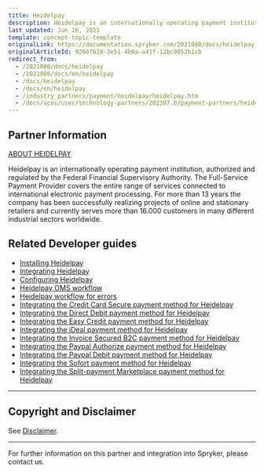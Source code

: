 ```yaml
---
title: Heidelpay
description: Heidelpay is an internationally operating payment institution, authorized and regulated by the Federal Financial Supervisory Authority.
last_updated: Jun 16, 2021
template: concept-topic-template
originalLink: https://documentation.spryker.com/2021080/docs/heidelpay
originalArticleId: 92607b28-3e51-4b0a-a41f-12bc9852b1cb
redirect_from:
  - /2021080/docs/heidelpay
  - /2021080/docs/en/heidelpay
  - /docs/heidelpay
  - /docs/en/heidelpay
  - /industry_partners/payment/heidelpay/heidelpay.htm
  - /docs/scos/user/technology-partners/202307.0/payment-partners/heidelpay.html
---
```


## Partner Information

[ABOUT HEIDELPAY](https://www.heidelpay.de/)

Heidelpay is an internationally operating payment institution, authorized and regulated by the Federal Financial Supervisory Authority. The Full-Service Payment Provider covers the entire range of services connected to international electronic payment processing. For more than 13 years the company has been successfully realizing projects of online and stationary retailers and currently serves more than 16.000 customers in many different industrial sectors worldwide.

## Related Developer guides

* [Installing Heidelpay](/docs/pbc/all/payment-service-provider/{{page.version}}/third-party-integrations/heidelpay/install-heidelpay.html)
* [Integrating Heidelpay](/docs/pbc/all/payment-service-provider/{{page.version}}/third-party-integrations/heidelpay/integrate-heidelpay.html)
* [Configuring Heidelpay](/docs/pbc/all/payment-service-provider/{{page.version}}/third-party-integrations/heidelpay/configure-heidelpay.html)
* [Heidelpay OMS workflow](/docs/pbc/all/payment-service-provider/{{page.version}}/third-party-integrations/heidelpay/heidelpay-oms-workflow.html)
* [Heidelpay workflow for errors](/docs/pbc/all/payment-service-provider/{{page.version}}/third-party-integrations/heidelpay/heidelpay-workflow-for-errors.html)
* [Integrating the Credit Card Secure payment method for Heidelpay](/docs/pbc/all/payment-service-provider/{{page.version}}/third-party-integrations/heidelpay/integrate-payment-methods-for-heidelpay/integrate-the-credit-card-secure-payment-method-for-heidelpay.html)
* [Integrating the Direct Debit payment method for Heidelpay](/docs/pbc/all/payment-service-provider/{{page.version}}/third-party-integrations/heidelpay/integrate-payment-methods-for-heidelpay/integrate-the-direct-debit-payment-method-for-heidelpay.html)
* [Integrating the Easy Credit payment method for Heidelpay](/docs/pbc/all/payment-service-provider/{{page.version}}/third-party-integrations/heidelpay/integrate-payment-methods-for-heidelpay/integrate-the-easy-credit-payment-method-for-heidelpay.html)
* [Integrating the iDeal payment method for Heidelpay](/docs/pbc/all/payment-service-provider/{{page.version}}/third-party-integrations/heidelpay/integrate-payment-methods-for-heidelpay/integrate-the-ideal-payment-method-for-heidelpay.html)
* [Integrating the Invoice Secured B2C payment method for Heidelpay](/docs/pbc/all/payment-service-provider/{{page.version}}/third-party-integrations/heidelpay/integrate-payment-methods-for-heidelpay/integrate-the-invoice-secured-b2c-payment-method-for-heidelpay.html)
* [Integrating the Paypal Authorize payment method for Heidelpay](/docs/pbc/all/payment-service-provider/{{page.version}}/third-party-integrations/heidelpay/integrate-payment-methods-for-heidelpay/integrate-the-paypal-authorize-payment-method-for-heidelpay.html)
* [Integrating the Paypal Debit payment method for Heidelpay](/docs/pbc/all/payment-service-provider/{{page.version}}/third-party-integrations/heidelpay/integrate-payment-methods-for-heidelpay/integrate-the-paypal-debit-payment-method-for-heidelpay.html)
* [Integrating the Sofort payment method for Heidelpay](/docs/pbc/all/payment-service-provider/{{page.version}}/third-party-integrations/heidelpay/integrate-payment-methods-for-heidelpay/integrate-the-sofort-payment-method-for-heidelpay.html)
* [Integrating the Split-payment Marketplace payment method for Heidelpay](/docs/pbc/all/payment-service-provider/{{page.version}}/third-party-integrations/heidelpay/integrate-payment-methods-for-heidelpay/integrate-the-split-payment-marketplace-payment-method-for-heidelpay.html)
---

## Copyright and Disclaimer

See [Disclaimer](https://github.com/spryker/spryker-documentation).

---
For further information on this partner and integration into Spryker, please contact us.

<div class="hubspot-form js-hubspot-form" data-portal-id="2770802" data-form-id="163e11fb-e833-4638-86ae-a2ca4b929a41" id="hubspot-1"></div>
